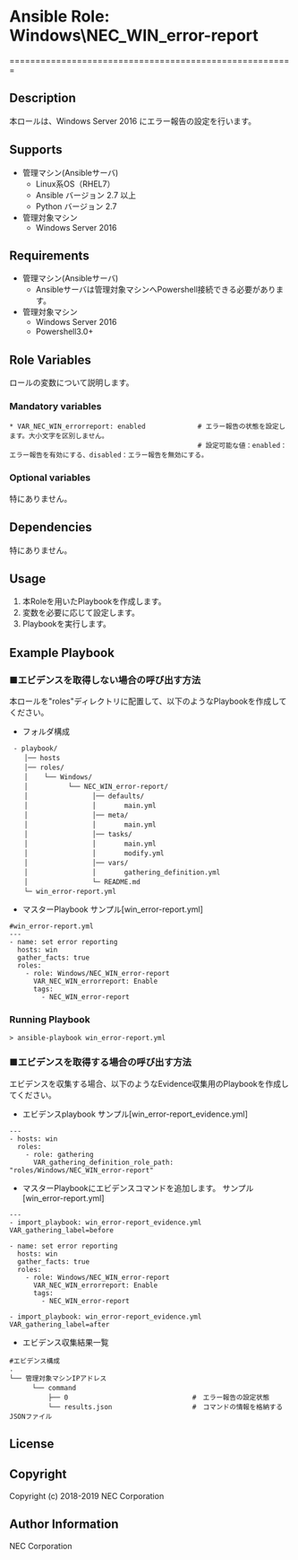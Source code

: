 # Ansible Role: Windows\NEC\_WIN\_error-report
=======================================================

## Description
本ロールは、Windows Server 2016 にエラー報告の設定を行います。

## Supports
- 管理マシン(Ansibleサーバ)
  * Linux系OS（RHEL7）
  * Ansible バージョン 2.7 以上
  * Python バージョン 2.7
- 管理対象マシン
  * Windows Server 2016

## Requirements
- 管理マシン(Ansibleサーバ)
  * Ansibleサーバは管理対象マシンへPowershell接続できる必要があります。
- 管理対象マシン
  * Windows Server 2016
  * Powershell3.0+

## Role Variables

ロールの変数について説明します。

### Mandatory variables

~~~
* VAR_NEC_WIN_errorreport: enabled             # エラー報告の状態を設定します。大小文字を区別しません。
                                               # 設定可能な値：enabled：エラー報告を有効にする、disabled：エラー報告を無効にする。
~~~

### Optional variables

特にありません。

## Dependencies

特にありません。

## Usage

1. 本Roleを用いたPlaybookを作成します。
2. 変数を必要に応じて設定します。
3. Playbookを実行します。

## Example Playbook

### ■エビデンスを取得しない場合の呼び出す方法

本ロールを"roles"ディレクトリに配置して、以下のようなPlaybookを作成してください。

- フォルダ構成
~~~
 - playbook/
　  │── hosts
　  │── roles/
　  │    └── Windows/
　  │          └── NEC_WIN_error-report/
　  │                │── defaults/
　  │                │       main.yml
　  │                │── meta/
　  │                │       main.yml
　  │                │── tasks/
　  │                │       main.yml
　  │                │       modify.yml
　  │                │── vars/
　  │                │       gathering_definition.yml
　  │                └─ README.md
　  └─ win_error-report.yml
~~~

- マスターPlaybook サンプル[win\_error-report.yml]

~~~
#win_error-report.yml
---
- name: set error reporting
  hosts: win
  gather_facts: true
  roles:
    - role: Windows/NEC_WIN_error-report
      VAR_NEC_WIN_errorreport: Enable
      tags:
        - NEC_WIN_error-report
~~~

### Running Playbook

~~~
> ansible-playbook win_error-report.yml
~~~

### ■エビデンスを取得する場合の呼び出す方法

エビデンスを収集する場合、以下のようなEvidence収集用のPlaybookを作成してください。  

- エビデンスplaybook サンプル[win\_error-report\_evidence.yml]

~~~
---
- hosts: win
  roles:
    - role: gathering
      VAR_gathering_definition_role_path: "roles/Windows/NEC_WIN_error-report"
~~~

- マスターPlaybookにエビデンスコマンドを追加します。 サンプル[win_error-report.yml]

~~~
---
- import_playbook: win_error-report_evidence.yml VAR_gathering_label=before

- name: set error reporting
  hosts: win
  gather_facts: true
  roles:
    - role: Windows/NEC_WIN_error-report
      VAR_NEC_WIN_errorreport: Enable
      tags:
        - NEC_WIN_error-report

- import_playbook: win_error-report_evidence.yml VAR_gathering_label=after
~~~

- エビデンス収集結果一覧

~~~
#エビデンス構成
.
└── 管理対象マシンIPアドレス
　    └── command
　        ├── 0                               #　エラー報告の設定状態
　        └── results.json                    #　コマンドの情報を格納するJSONファイル
~~~

## License

## Copyright

Copyright (c) 2018-2019 NEC Corporation

## Author Information

NEC Corporation
